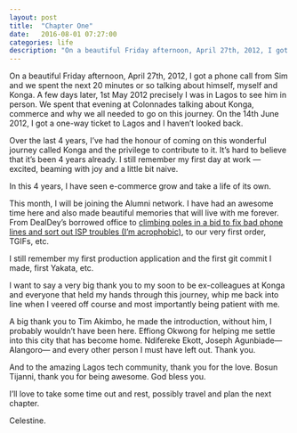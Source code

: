```yaml
---
layout: post
title:  "Chapter One"
date:   2016-08-01 07:27:00
categories: life
description: "On a beautiful Friday afternoon, April 27th, 2012, I got a phone call from Sim and we spent the next 20 minutes or so talking about himself, myself and Konga"
---
```

On a beautiful Friday afternoon, April 27th, 2012, I got a phone call from Sim and we spent the next 20 minutes or so talking about himself, myself and Konga. A few days later, 1st May 2012 precisely I was in Lagos to see him in person. We spent that evening at Colonnades talking about Konga, commerce and why we all needed to go on this journey. On the 14th June 2012, I got a one-way ticket to Lagos and I haven’t looked back.

Over the last 4 years, I’ve had the honour of coming on this wonderful journey called Konga and the privilege to contribute to it. It’s hard to believe that it’s been 4 years already. I still remember my first day at work — excited, beaming with joy and a little bit naive.

In this 4 years, I have seen e-commerce grow and take a life of its own.

This month, I will be joining the Alumni network. I have had an awesome time here and also made beautiful  memories that will live with me forever. From DealDey’s borrowed office to [climbing poles in a bid to fix bad phone lines and sort out ISP troubles (I’m acrophobic)](http://cyberomin.github.io/startup/2016/05/08/employee-embrace-chaos.html), to our very first order, TGIFs, etc.

I still remember my first production application and the first git commit I made, first Yakata, etc.

I want to say a very big thank you to my soon to be ex-colleagues at Konga and everyone that held my hands through this journey, whip me back into line when I veered off course and most importantly being patient with me.

A big thank you to Tim Akimbo, he made the introduction, without him, I probably wouldn’t have been here. Effiong Okwong for helping me settle into this city that has become home. Ndifereke Ekott, Joseph Agunbiade&mdash;Alangoro&mdash; and every other person I must have left out. Thank you.

And to the amazing Lagos tech community, thank you for the love. Bosun Tijanni, thank you for being awesome. God bless you.

I’ll love to take some time out and rest, possibly travel and plan the next chapter.

Celestine.